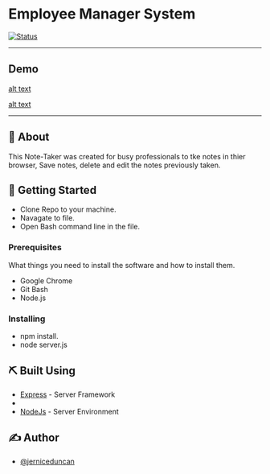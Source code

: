 # Employee Manager System
[![Status](https://img.shields.io/badge/status-active-success.svg)]()


---

## Demo

[alt text](https://github.com/jerniceduncan/11NoteTaker/blob/master/public/assets/images/Note%20Taker.gif)

[alt text](https://github.com/jerniceduncan/11-Note-Taker/blob/master/public/assets/images/image.png)


---



## 🧐 About 

This Note-Taker was created for busy professionals to tke notes in thier browser, Save notes, delete and edit the notes previously taken.

## 🏁 Getting Started

- Clone Repo to your machine.
- Navagate to file.
- Open Bash command line in the file.



### Prerequisites

What things you need to install the software and how to install them.

- Google Chrome
- Git Bash
- Node.js

### Installing


- npm install.
- node server.js



## ⛏️ Built Using


- [Express](https://expressjs.com/) - Server Framework
- 
- [NodeJs](https://nodejs.org/en/) - Server Environment

## ✍️ Author

- [@jerniceduncan](https://github.com/jerniceduncan) 
